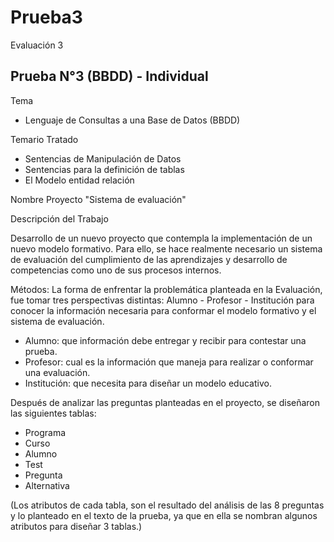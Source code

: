 # Prueba3
Evaluación 3 

Prueba N°3 (BBDD) - Individual
-----------------

Tema
+ Lenguaje de Consultas a una Base de Datos (BBDD)

Temario Tratado
* Sentencias de Manipulación de Datos 
* Sentencias para la definición de tablas 
* El Modelo entidad relación

Nombre Proyecto "Sistema de evaluación"

Descripción del Trabajo

Desarrollo de un nuevo proyecto que contempla la implementación de un nuevo modelo formativo. 
Para ello, se hace realmente necesario un sistema de evaluación del cumplimiento de las aprendizajes y desarrollo de competencias como uno de sus procesos internos.

Métodos:
La forma de enfrentar la problemática planteada en la Evaluación, fue tomar tres perspectivas distintas: Alumno - Profesor - Institución para conocer la información necesaria para conformar el modelo formativo y el sistema de evaluación. 
- Alumno: que información debe entregar y recibir para contestar una prueba. 
- Profesor: cual es la información que maneja para realizar o conformar una evaluación. 
- Institución: que necesita para diseñar un modelo educativo.

Después de analizar las preguntas planteadas en el proyecto, se diseñaron las siguientes tablas:
- Programa
- Curso
- Alumno
- Test
- Pregunta
- Alternativa

(Los atributos de cada tabla, son el resultado del análisis de las 8 preguntas y lo planteado en el texto de la prueba, ya que en ella se nombran algunos atributos para diseñar 3 tablas.)
